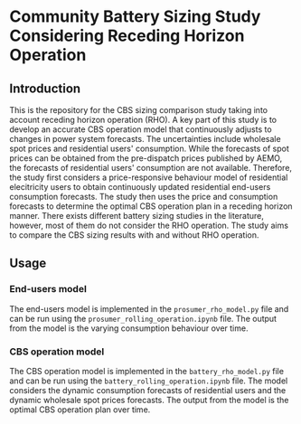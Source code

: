 # Community Battery Sizing Study Considering Receding Horizon Operation

## Introduction
This is the repository for the CBS sizing comparison study taking into account receding horizon operation (RHO). A key part of this study is to develop an accurate CBS operation model that continuously adjusts to changes in power system forecasts. The uncertainties include wholesale spot prices and residential users' consumption. While the forecasts of spot prices can be obtained from the pre-dispatch prices published by AEMO, the forecasts of residential users' consumption are not available. Therefore, the study first considers a price-responsive behaviour model of residential elecitricity users to obtain continuously updated residential end-users consumption forecasts. The study then uses the price and consumption forecasts to determine the optimal CBS operation plan in a receding horizon manner. There exists different battery sizing studies in the literature, however, most of them do not consider the RHO operation. The study aims to compare the CBS sizing results with and without RHO operation.

## Usage

### End-users model
The end-users model is implemented in the `prosumer_rho_model.py` file and can be run using the `prosumer_rolling_operation.ipynb` file. The output from the model is the varying consumption behaviour over time.

### CBS operation model
The CBS operation model is implemented in the `battery_rho_model.py` file and can be run using the `battery_rolling_operation.ipynb` file. The model considers the dynamic consumption forecasts of residential users and the dynamic wholesale spot prices forecasts. The output from the model is the optimal CBS operation plan over time.
